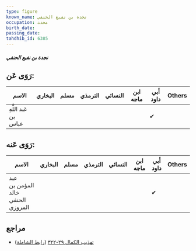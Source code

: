 ```yaml
---
type: figure
known_name: نجدة بن نفيع الحنفي
occupation: محدث
birth_date:
passing_date:
tahdhib_id: 6385
---
```

##### نجدة بن نفيع الحنفي

## رَوَى عَن:
| الاسم                | البخاري | مسلم | الترمذي | النسائي | ابن ماجه | أبي داود | Others |
| -------------------- | ------- | ---- | ------- | ------- | -------- | -------- | ------ |
| عَبد اللَّهِ بن عباس |         |      |         |         |          | ✔        |        |
## رَوَى عَنه:
| الاسم                             | البخاري | مسلم | الترمذي | النسائي | ابن ماجه | أبي داود | Others |
| --------------------------------- | ------- | ---- | ------- | ------- | -------- | -------- | ------ |
| عبد المؤمن بن خالد الحنفي المروزي |         |      |         |         |          | ✔        |        |
## مراجع
- [تهذيب الكمال ٢٩-٣٢٢](obsidian://open?vault=Tahdhib-al-Kamal&file=Figures/٦٣٨٥-نجدة%20بن%20نفيع%20الحنفي) ([رابط الشاملة](https://shamela.ws/book/3722/15893))